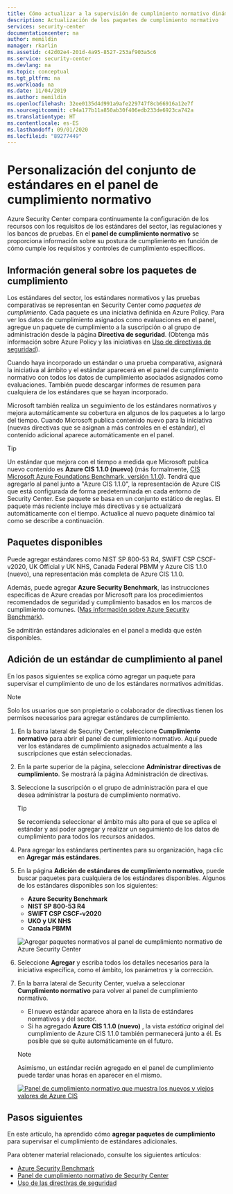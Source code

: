 ```yaml
---
title: Cómo actualizar a la supervisión de cumplimiento normativo dinámico en el panel de cumplimiento normativo de Azure Security Center | Microsoft Docs
description: Actualización de los paquetes de cumplimiento normativo
services: security-center
documentationcenter: na
author: memildin
manager: rkarlin
ms.assetid: c42d02e4-201d-4a95-8527-253af903a5c6
ms.service: security-center
ms.devlang: na
ms.topic: conceptual
ms.tgt_pltfrm: na
ms.workload: na
ms.date: 11/04/2019
ms.author: memildin
ms.openlocfilehash: 32ee0135d4d991a9afe229747f8cb66916a12e7f
ms.sourcegitcommit: c94a177b11a850ab30f406edb233de6923ca742a
ms.translationtype: HT
ms.contentlocale: es-ES
ms.lasthandoff: 09/01/2020
ms.locfileid: "89277449"
---
```

# <a name="customizing-the-set-of-standards-in-your-regulatory-compliance-dashboard"></a>Personalización del conjunto de estándares en el panel de cumplimiento normativo

Azure Security Center compara continuamente la configuración de los recursos con los requisitos de los estándares del sector, las regulaciones y los bancos de pruebas. En el **panel de cumplimiento normativo** se proporciona información sobre su postura de cumplimiento en función de cómo cumple los requisitos y controles de cumplimiento específicos.


## <a name="overview-of-compliance-packages"></a>Información general sobre los paquetes de cumplimiento

Los estándares del sector, los estándares normativos y las pruebas comparativas se representan en Security Center como *paquetes de cumplimiento*.  Cada paquete es una iniciativa definida en Azure Policy. Para ver los datos de cumplimiento asignados como evaluaciones en el panel, agregue un paquete de cumplimiento a la suscripción o al grupo de administración desde la página **Directiva de seguridad**. (Obtenga más información sobre Azure Policy y las iniciativas en [Uso de directivas de seguridad](tutorial-security-policy.md)).

Cuando haya incorporado un estándar o una prueba comparativa, asignará la iniciativa al ámbito y el estándar aparecerá en el panel de cumplimiento normativo con todos los datos de cumplimiento asociados asignados como evaluaciones. También puede descargar informes de resumen para cualquiera de los estándares que se hayan incorporado.

Microsoft también realiza un seguimiento de los estándares normativos y mejora automáticamente su cobertura en algunos de los paquetes a lo largo del tiempo. Cuando Microsoft publica contenido nuevo para la iniciativa (nuevas directivas que se asignan a más controles en el estándar), el contenido adicional aparece automáticamente en el panel.

> [!TIP]
> Un estándar que mejora con el tiempo a medida que Microsoft publica nuevo contenido es **Azure CIS 1.1.0 (nuevo)** (más formalmente, [CIS Microsoft Azure Foundations Benchmark, versión 1.1.0](https://www.cisecurity.org/benchmark/azure/)). Tendrá que agregarlo al panel junto a "Azure CIS 1.1.0", la representación de Azure CIS que está configurada de forma predeterminada en cada entorno de Security Center. Ese paquete se basa en un conjunto estático de reglas. El paquete más reciente incluye más directivas y se actualizará automáticamente con el tiempo. Actualice al nuevo paquete dinámico tal como se describe a continuación.


## <a name="available-packages"></a>Paquetes disponibles

Puede agregar estándares como NIST SP 800-53 R4, SWIFT CSP CSCF-v2020, UK Official y UK NHS, Canada Federal PBMM y Azure CIS 1.1.0 (nuevo), una representación más completa de Azure CIS 1.1.0. 

Además, puede agregar **Azure Security Benchmark**, las instrucciones específicas de Azure creadas por Microsoft para los procedimientos recomendados de seguridad y cumplimiento basados en los marcos de cumplimiento comunes. ([Mas información sobre Azure Security Benchmark](https://docs.microsoft.com/azure/security/benchmarks/introduction)).

Se admitirán estándares adicionales en el panel a medida que estén disponibles. 


## <a name="add-a-regulatory-standard-to-your-dashboard"></a>Adición de un estándar de cumplimiento al panel

En los pasos siguientes se explica cómo agregar un paquete para supervisar el cumplimiento de uno de los estándares normativos admitidas.

> [!NOTE]
> Solo los usuarios que son propietario o colaborador de directivas tienen los permisos necesarios para agregar estándares de cumplimiento. 

1. En la barra lateral de Security Center, seleccione **Cumplimiento normativo** para abrir el panel de cumplimiento normativo. Aquí puede ver los estándares de cumplimiento asignados actualmente a las suscripciones que están seleccionadas.   

1. En la parte superior de la página, seleccione **Administrar directivas de cumplimiento**. Se mostrará la página Administración de directivas.

1. Seleccione la suscripción o el grupo de administración para el que desea administrar la postura de cumplimiento normativo. 

    > [!TIP]
    > Se recomienda seleccionar el ámbito más alto para el que se aplica el estándar y así poder agregar y realizar un seguimiento de los datos de cumplimiento para todos los recursos anidados. 

1. Para agregar los estándares pertinentes para su organización, haga clic en **Agregar más estándares**. 

1. En la página **Adición de estándares de cumplimiento normativo**, puede buscar paquetes para cualquiera de los estándares disponibles. Algunos de los estándares disponibles son los siguientes:

    - **Azure Security Benchmark**
    - **NIST SP 800-53 R4**
    - **SWIFT CSP CSCF-v2020**
    - **UKO y UK NHS**
    - **Canada PBMM**
    
    ![Agregar paquetes normativos al panel de cumplimiento normativo de Azure Security Center](./media/update-regulatory-compliance-packages/dynamic-regulatory-compliance-additional-standards.png)

1. Seleccione **Agregar** y escriba todos los detalles necesarios para la iniciativa específica, como el ámbito, los parámetros y la corrección.

1. En la barra lateral de Security Center, vuelva a seleccionar **Cumplimiento normativo** para volver al panel de cumplimiento normativo.
    * El nuevo estándar aparece ahora en la lista de estándares normativos y del sector. 
    * Si ha agregado **Azure CIS 1.1.0 (nuevo)** , la vista *estática* original del cumplimiento de Azure CIS 1.1.0 también permanecerá junto a él. Es posible que se quite automáticamente en el futuro.

    > [!NOTE]
    > Asimismo, un estándar recién agregado en el panel de cumplimiento puede tardar unas horas en aparecer en el mismo.

    [![Panel de cumplimiento normativo que muestra los nuevos y viejos valores de Azure CIS](media/update-regulatory-compliance-packages/regulatory-compliance-dashboard-with-benchmark-small.png)](media/update-regulatory-compliance-packages/regulatory-compliance-dashboard-with-benchmark.png#lightbox)

## <a name="next-steps"></a>Pasos siguientes

En este artículo, ha aprendido cómo **agregar paquetes de cumplimiento** para supervisar el cumplimiento de estándares adicionales. 

Para obtener material relacionado, consulte los siguientes artículos: 

- [Azure Security Benchmark](https://docs.microsoft.com/azure/security/benchmarks/introduction)
- [Panel de cumplimiento normativo de Security Center](security-center-compliance-dashboard.md)
- [Uso de las directivas de seguridad](tutorial-security-policy.md)